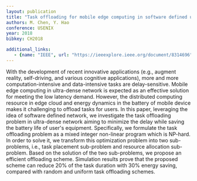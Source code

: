 ```yaml
---
layout: publication
title: "Task offloading for mobile edge computing in software defined ultra-dense network"
authors: M. Chen, Y. Hao
conference: USENIX
year: 2018
bibkey: CH2018

additional_links:
   - {name: "IEEE", url: "https://ieeexplore.ieee.org/document/8314696"}
---
```

With the development of recent innovative applications (e.g., augment reality, self-driving, and various cognitive applications), more and more computation-intensive and data-intensive tasks are delay-sensitive. Mobile edge computing in ultra-dense network is expected as an effective solution for meeting the low latency demand. However, the distributed computing resource in edge cloud and energy dynamics in the battery of mobile device makes it challenging to offload tasks for users. In this paper, leveraging the idea of software defined network, we investigate the task offloading problem in ultra-dense network aiming to minimize the delay while saving the battery life of user's equipment. Specifically, we formulate the task offloading problem as a mixed integer non-linear program which is NP-hard. In order to solve it, we transform this optimization problem into two sub-problems, i.e., task placement sub-problem and resource allocation sub-problem. Based on the solution of the two sub-problems, we propose an efficient offloading scheme. Simulation results prove that the proposed scheme can reduce 20% of the task duration with 30% energy saving, compared with random and uniform task offloading schemes.
